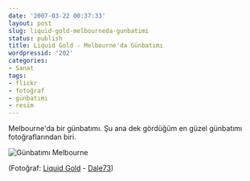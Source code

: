 ```yaml
---
date: '2007-03-22 00:37:33'
layout: post
slug: liquid-gold-melbourneda-gunbatimi
status: publish
title: Liquid Gold - Melbourne'da Günbatımı
wordpressid: '202'
categories:
- Sanat
tags:
- flickr
- fotoğraf
- günbatımı
- resim
---
```


Melbourne'da bir günbatımı. Şu ana dek gördüğüm en güzel günbatımı fotoğraflarından biri. 

![Günbatımı Melbourne](http://blog.arsln.org/image/gunmelbourne1.jpg)

(Fotoğraf: [Liquid Gold](http://www.flickr.com/photos/23342185@N00/427951085/) - [Dale73](http://www.flickr.com/photos/23342185@N00/))
